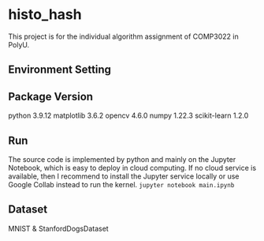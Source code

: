 # histo_hash
This project is for the individual algorithm assignment of COMP3022 in PolyU.

## Environment Setting

Package	          Version
---------------------------
python	          3.9.12
matplotlib	      3.6.2
opencv	          4.6.0
numpy	            1.22.3
scikit-learn	    1.2.0

## Run
The source code is implemented by python and mainly on the Jupyter Notebook, which is easy to deploy in cloud computing. 
If no cloud service is available, then I recommend to install the Jupyter service locally or use Google Collab instead to run the kernel.
```jupyter notebook main.ipynb```

## Dataset
MNIST & StanfordDogsDataset
